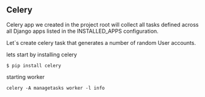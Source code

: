 ## Celery

Celery app we created in the project root will collect all tasks defined across all Django apps listed in the INSTALLED_APPS configuration.

Let`s create celery task that generates a number of random User accounts.

lets start by installing celery

`$ pip install celery`

starting worker

`celery -A managetasks worker -l info`